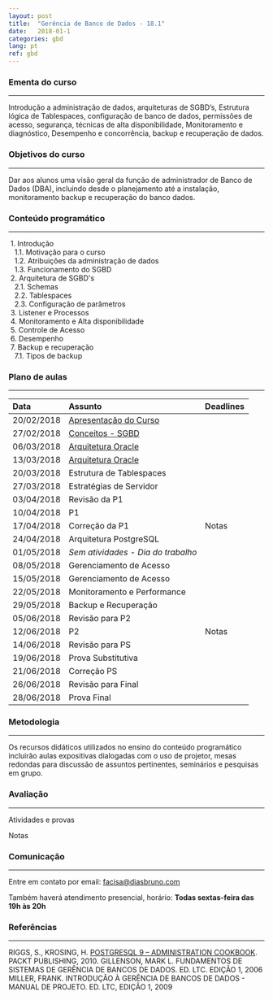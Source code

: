```yaml
---
layout: post
title:  "Gerência de Banco de Dados - 18.1"
date:   2018-01-1
categories: gbd
lang: pt
ref: gbd
---
```


### Ementa do curso
___
Introdução a administração de dados, arquiteturas de SGBD’s, Estrutura lógica de Tablespaces, configuração de banco de dados, permissões de acesso, segurança, técnicas de alta disponibilidade, Monitoramento e diagnóstico, Desempenho e concorrência, backup e recuperação de dados.

### Objetivos do curso
___
Dar aos alunos uma visão geral da função de administrador de Banco de Dados (DBA), incluindo desde o planejamento até a instalação, monitoramento backup e recuperação do banco dados.

### Conteúdo programático
___

&nbsp;1. Introdução  
&nbsp;&nbsp;&nbsp;1.1. Motivação para o curso  
&nbsp;&nbsp;&nbsp;1.2. Atribuições da administração de dados  
&nbsp;&nbsp;&nbsp;1.3. Funcionamento do SGBD  
&nbsp;2. Arquitetura de SGBD's  
&nbsp;&nbsp;&nbsp;2.1. Schemas  
&nbsp;&nbsp;&nbsp;2.2. Tablespaces  
&nbsp;&nbsp;&nbsp;2.3. Configuração de parâmetros  
&nbsp;3. Listener e Processos  
&nbsp;4. Monitoramento e Alta disponibilidade  
&nbsp;5. Controle de Acesso  
&nbsp;6. Desempenho  
&nbsp;7. Backup e recuperação  
&nbsp;&nbsp;&nbsp;7.1. Tipos de backup

### Plano de aulas
___

| Data	| Assunto | Deadlines
| :------- | :------ | :------ |
| 20/02/2018 | [Apresentação do Curso](https://docs.google.com/presentation/d/1-rbqHSVqADxuXPk7KfMN7W5DMTfAbEdpw3mP1po9htI/preview?slide=id.p3)
| 27/02/2018 | [Conceitos - SGBD](https://docs.google.com/presentation/d/1RhEbMLr5HYVA7f571mNQ7EpFq9k4Rgip-Sy_8FpxCw8/preview?slide=id.p4)
| 06/03/2018 | [Arquitetura Oracle](https://docs.google.com/presentation/d/10535O3tiqBkgIijHS3CJx3WW2aiKXxQfZvlRL-HnDVA/preview#slide=id.p4)
| 13/03/2018 | [Arquitetura Oracle](https://docs.google.com/presentation/d/1TOtAUQSyiOrfANfuGazLj1x_pf1Pv77kk0Cf15jejT4/edit?usp=drive_web&ouid=102708623618404414406)
| 20/03/2018 | Estrutura de Tablespaces
| 27/03/2018 | Estratégias de Servidor
| 03/04/2018 | Revisão da P1 
| 10/04/2018 | P1
| 17/04/2018 | Correção da P1 | Notas
| 24/04/2018 | Arquitetura PostgreSQL
| 01/05/2018 | *Sem atividades - Dia do trabalho*
| 08/05/2018 | Gerenciamento de Acesso
| 15/05/2018 | Gerenciamento de Acesso
| 22/05/2018 | Monitoramento e Performance 
| 29/05/2018 | Backup e Recuperação
| 05/06/2018 | Revisão para P2
| 12/06/2018 | P2 | Notas
| 14/06/2018 | Revisão para PS
| 19/06/2018 | Prova Substitutiva
| 21/06/2018 | Correção PS
| 26/06/2018 | Revisão para Final
| 28/06/2018 | Prova Final

### Metodologia
___
Os recursos didáticos utilizados no ensino do conteúdo programático incluirão aulas expositivas dialogadas com o uso de projetor, mesas redondas para discussão de assuntos pertinentes, seminários e pesquisas em grupo.

### Avaliação
___
Atividades e provas

Notas

### Comunicação
___

Entre em contato por email: facisa@diasbruno.com

Também haverá atendimento presencial, horário: **Todas sextas-feira das 19h às 20h**

### Referências
___
RIGGS, S., KROSING, H. [POSTGRESQL 9 – ADMINISTRATION COOKBOOK](https://drive.google.com/file/d/0B9oADRpZVGECZTJ6dmRFR2VubTQ/view). PACKT PUBLISHING, 2010.
GILLENSON, MARK L. FUNDAMENTOS DE SISTEMAS DE GERÊNCIA DE BANCOS DE DADOS. ED. LTC. EDIÇÃO 1, 2006
MILLER, FRANK. INTRODUÇÃO À GERÊNCIA DE BANCOS DE DADOS - MANUAL DE PROJETO. ED. LTC, EDIÇÃO 1, 2009
